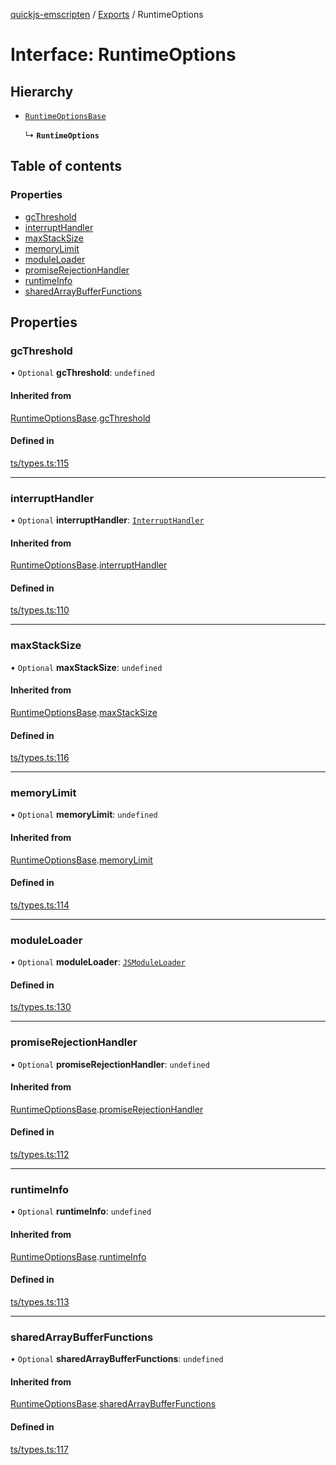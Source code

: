 [quickjs-emscripten](../README.md) / [Exports](../modules.md) / RuntimeOptions

# Interface: RuntimeOptions

## Hierarchy

- [`RuntimeOptionsBase`](RuntimeOptionsBase.md)

  ↳ **`RuntimeOptions`**

## Table of contents

### Properties

- [gcThreshold](RuntimeOptions.md#gcthreshold)
- [interruptHandler](RuntimeOptions.md#interrupthandler)
- [maxStackSize](RuntimeOptions.md#maxstacksize)
- [memoryLimit](RuntimeOptions.md#memorylimit)
- [moduleLoader](RuntimeOptions.md#moduleloader)
- [promiseRejectionHandler](RuntimeOptions.md#promiserejectionhandler)
- [runtimeInfo](RuntimeOptions.md#runtimeinfo)
- [sharedArrayBufferFunctions](RuntimeOptions.md#sharedarraybufferfunctions)

## Properties

### gcThreshold

• `Optional` **gcThreshold**: `undefined`

#### Inherited from

[RuntimeOptionsBase](RuntimeOptionsBase.md).[gcThreshold](RuntimeOptionsBase.md#gcthreshold)

#### Defined in

[ts/types.ts:115](https://github.com/justjake/quickjs-emscripten/blob/master/ts/types.ts#L115)

___

### interruptHandler

• `Optional` **interruptHandler**: [`InterruptHandler`](../modules.md#interrupthandler)

#### Inherited from

[RuntimeOptionsBase](RuntimeOptionsBase.md).[interruptHandler](RuntimeOptionsBase.md#interrupthandler)

#### Defined in

[ts/types.ts:110](https://github.com/justjake/quickjs-emscripten/blob/master/ts/types.ts#L110)

___

### maxStackSize

• `Optional` **maxStackSize**: `undefined`

#### Inherited from

[RuntimeOptionsBase](RuntimeOptionsBase.md).[maxStackSize](RuntimeOptionsBase.md#maxstacksize)

#### Defined in

[ts/types.ts:116](https://github.com/justjake/quickjs-emscripten/blob/master/ts/types.ts#L116)

___

### memoryLimit

• `Optional` **memoryLimit**: `undefined`

#### Inherited from

[RuntimeOptionsBase](RuntimeOptionsBase.md).[memoryLimit](RuntimeOptionsBase.md#memorylimit)

#### Defined in

[ts/types.ts:114](https://github.com/justjake/quickjs-emscripten/blob/master/ts/types.ts#L114)

___

### moduleLoader

• `Optional` **moduleLoader**: [`JSModuleLoader`](JSModuleLoader.md)

#### Defined in

[ts/types.ts:130](https://github.com/justjake/quickjs-emscripten/blob/master/ts/types.ts#L130)

___

### promiseRejectionHandler

• `Optional` **promiseRejectionHandler**: `undefined`

#### Inherited from

[RuntimeOptionsBase](RuntimeOptionsBase.md).[promiseRejectionHandler](RuntimeOptionsBase.md#promiserejectionhandler)

#### Defined in

[ts/types.ts:112](https://github.com/justjake/quickjs-emscripten/blob/master/ts/types.ts#L112)

___

### runtimeInfo

• `Optional` **runtimeInfo**: `undefined`

#### Inherited from

[RuntimeOptionsBase](RuntimeOptionsBase.md).[runtimeInfo](RuntimeOptionsBase.md#runtimeinfo)

#### Defined in

[ts/types.ts:113](https://github.com/justjake/quickjs-emscripten/blob/master/ts/types.ts#L113)

___

### sharedArrayBufferFunctions

• `Optional` **sharedArrayBufferFunctions**: `undefined`

#### Inherited from

[RuntimeOptionsBase](RuntimeOptionsBase.md).[sharedArrayBufferFunctions](RuntimeOptionsBase.md#sharedarraybufferfunctions)

#### Defined in

[ts/types.ts:117](https://github.com/justjake/quickjs-emscripten/blob/master/ts/types.ts#L117)
